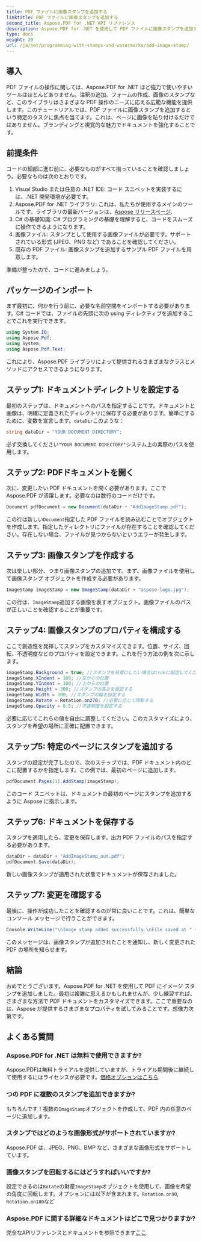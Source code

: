 ```yaml
---
title: PDF ファイルに画像スタンプを追加する
linktitle: PDF ファイルに画像スタンプを追加する
second_title: Aspose.PDF for .NET API リファレンス
description: Aspose.PDF for .NET を使用して PDF ファイルに画像スタンプを追加する方法を、ステップバイステップのガイダンスとサンプル コードを使用して学習します。
type: docs
weight: 20
url: /ja/net/programming-with-stamps-and-watermarks/add-image-stamp/
---
```

## 導入

PDF ファイルの操作に関しては、Aspose.PDF for .NET ほど強力で使いやすいツールはほとんどありません。注釈の追加、フォームの作成、画像のスタンプなど、このライブラリはさまざまな PDF 操作のニーズに応える広範な機能を提供します。このチュートリアルでは、PDF ファイルに画像スタンプを追加するという特定のタスクに焦点を当てます。これは、ページに画像を貼り付けるだけではありません。ブランディングと視覚的な魅力でドキュメントを強化することです。

## 前提条件

コードの細部に進む前に、必要なものがすべて揃っていることを確認しましょう。必要なものは次のとおりです。

1. Visual Studio または任意の .NET IDE: コード スニペットを実装するには、.NET 開発環境が必要です。
2.  Aspose.PDF for .NET ライブラリ: これは、私たちが使用するメインのツールです。ライブラリの最新バージョンは、[Aspose リリースページ](https://releases.aspose.com/pdf/net/).
3. C# の基礎知識: C# プログラミングの基礎を理解すると、コードをスムーズに操作できるようになります。
4. 画像ファイル: スタンプとして使用する画像ファイルが必要です。サポートされている形式 (JPEG、PNG など) であることを確認してください。
5. 既存の PDF ファイル: 画像スタンプを追加するサンプル PDF ファイルを用意します。

準備が整ったので、コードに進みましょう。

## パッケージのインポート

まず最初に、何かを行う前に、必要な名前空間をインポートする必要があります。C# コードでは、ファイルの先頭に次の using ディレクティブを追加することでこれを実行できます。

```csharp
using System.IO;
using Aspose.Pdf;
using System;
using Aspose.Pdf.Text;
```

これにより、Aspose.PDF ライブラリによって提供されるさまざまなクラスとメソッドにアクセスできるようになります。

## ステップ1: ドキュメントディレクトリを設定する

最初のステップは、ドキュメントへのパスを指定することです。ドキュメントと画像は、明確に定義されたディレクトリに保存する必要があります。簡単にするために、変数を宣言します。`dataDir`このような：

```csharp
string dataDir = "YOUR DOCUMENT DIRECTORY";
```

必ず交換してください`"YOUR DOCUMENT DIRECTORY"`システム上の実際のパスを使用します。

## ステップ2: PDFドキュメントを開く

次に、変更したい PDF ドキュメントを開く必要があります。ここで Aspose.PDF が活躍します。必要なのは数行のコードだけです。

```csharp
Document pdfDocument = new Document(dataDir + "AddImageStamp.pdf");
```

この行は新しい`Document`指定した PDF ファイルを読み込むことでオブジェクトを作成します。指定したディレクトリにファイルが存在することを確認してください。存在しない場合、ファイルが見つからないというエラーが発生します。

## ステップ3: 画像スタンプを作成する

次は楽しい部分、つまり画像スタンプの追加です。まず、画像ファイルを使用して画像スタンプ オブジェクトを作成する必要があります。

```csharp
ImageStamp imageStamp = new ImageStamp(dataDir + "aspose-logo.jpg");
```

この行は、`ImageStamp`追加する画像を表すオブジェクト。画像ファイルのパスが正しいことを確認することが重要です。

## ステップ4: 画像スタンプのプロパティを構成する

ここで創造性を発揮してスタンプをカスタマイズできます。位置、サイズ、回転、不透明度などのプロパティを設定できます。これを行う方法の例を次に示します。

```csharp
imageStamp.Background = true; //スタンプを背景にしたい場合はtrueに設定してください
imageStamp.XIndent = 100; //左からの位置
imageStamp.YIndent = 100; //上からの位置
imageStamp.Height = 300; //スタンプの高さを設定する
imageStamp.Width = 300; //スタンプの幅を設定する
imageStamp.Rotate = Rotation.on270; //必要に応じて回転する
imageStamp.Opacity = 0.5; //不透明度を設定する
```

必要に応じてこれらの値を自由に調整してください。このカスタマイズにより、スタンプを希望の場所に正確に配置できます。

## ステップ5: 特定のページにスタンプを追加する

スタンプの設定が完了したので、次のステップでは、PDF ドキュメント内のどこに配置するかを指定します。この例では、最初のページに追加します。

```csharp
pdfDocument.Pages[1].AddStamp(imageStamp);
```

このコード スニペットは、ドキュメントの最初のページにスタンプを追加するように Aspose に指示します。

## ステップ6: ドキュメントを保存する

スタンプを適用したら、変更を保存します。出力 PDF ファイルのパスを指定する必要があります。

```csharp
dataDir = dataDir + "AddImageStamp_out.pdf";
pdfDocument.Save(dataDir);
```

新しい画像スタンプが適用された状態でドキュメントが保存されました。

## ステップ7: 変更を確認する

最後に、操作が成功したことを確認するのが常に良いことです。これは、簡単なコンソール メッセージで行うことができます。

```csharp
Console.WriteLine("\nImage stamp added successfully.\nFile saved at " + dataDir);
```

このメッセージは、画像スタンプが追加されたことを通知し、新しく変更された PDF の場所を知らせます。

## 結論

おめでとうございます。Aspose.PDF for .NET を使用して PDF にイメージ スタンプを追加しました。最初は複雑に思えるかもしれませんが、少し練習すれば、さまざまな方法で PDF ドキュメントをカスタマイズできます。ここで重要なのは、Aspose が提供するさまざまなプロパティを試してみることです。想像力次第です。

## よくある質問

### Aspose.PDF for .NET は無料で使用できますか?  
 Aspose.PDFは無料トライアルを提供していますが、トライアル期間後に継続して使用するにはライセンスが必要です。[価格オプションはこちら](https://purchase.aspose.com/buy).

### つの PDF に複数のスタンプを追加できますか?  
もちろんです！複数の`ImageStamp`オブジェクトを作成して、PDF 内の任意のページに追加します。

### スタンプではどのような画像形式がサポートされていますか?  
Aspose.PDF は、JPEG、PNG、BMP など、さまざまな画像形式をサポートしています。

### 画像スタンプを回転するにはどうすればいいですか?  
設定できるのは`Rotate`の財産`ImageStamp`オブジェクトを使用して、画像を希望の角度に回転します。オプションには以下が含まれます。`Rotation.on90`, `Rotation.on180`など

### Aspose.PDF に関する詳細なドキュメントはどこで見つかりますか?  
完全なAPIリファレンスとドキュメントを参照できます[ここ](https://reference.aspose.com/pdf/net/).